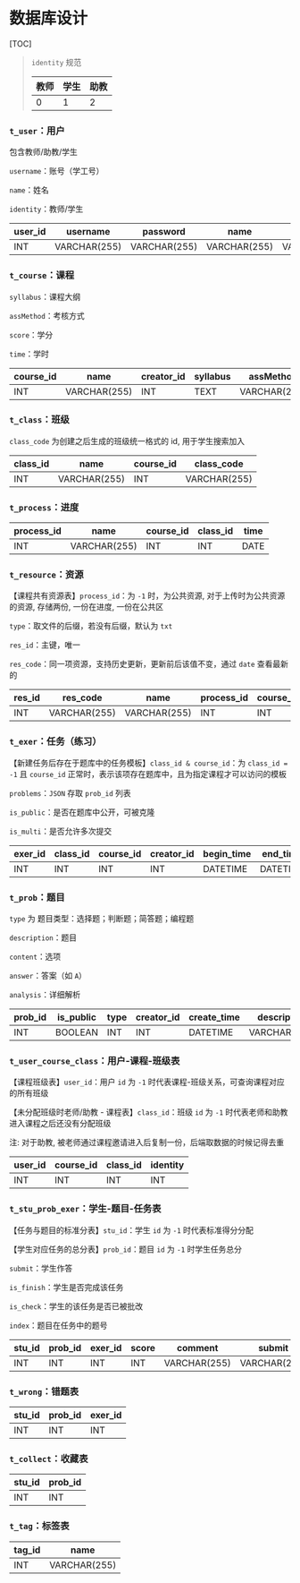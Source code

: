 # 数据库设计

[TOC]

> `identity` 规范
>
> | 教师 | 学生 | 助教 |
> | ---- | ---- | ---- |
> | 0    | 1    | 2    |

### `t_user`：用户

包含教师/助教/学生

`username`：账号（学工号）

`name`：姓名

`identity`：教师/学生

| user_id | username     | password     | name         | mail         | birthday | identity |
| ------- | ------------ | ------------ | ------------ | ------------ | -------- | -------- |
| INT     | VARCHAR(255) | VARCHAR(255) | VARCHAR(255) | VARCHAR(255) | DATE     | INT      |

### `t_course`：课程

`syllabus`：课程大纲

`assMethod`：考核方式

`score`：学分

`time`：学时

| course_id | name         | creator_id | syllabus | assMethod    | score | time |
| --------- | ------------ | ---------- | -------- | ------------ | ----- | ---- |
| INT       | VARCHAR(255) | INT        | TEXT     | VARCHAR(255) | FLOAT | INT  |

### `t_class`：班级

`class_code` 为创建之后生成的班级统一格式的 id, 用于学生搜索加入

| class_id | name         | course_id | class_code   |
| -------- | ------------ | --------- | ------------ |
| INT      | VARCHAR(255) | INT       | VARCHAR(255) |

### `t_process`：进度

| process_id | name         | course_id | class_id | time |
| ---------- | ------------ | --------- |-------- | ---- |
| INT        | VARCHAR(255) | INT       | INT | DATE |

### `t_resource`：资源

【课程共有资源表】`process_id`：为 `-1` 时，为公共资源, 对于上传时为公共资源的资源, 存储两份, 一份在进度, 一份在公共区

`type`：取文件的后缀，若没有后缀，默认为 `txt`

`res_id`：主键，唯一

`res_code`：同一项资源，支持历史更新，更新前后该值不变，通过 `date` 查看最新的

|res_id| res_code | name | process_id| course_id |class_id| type | url | date | tags |
|---| ------ | --- |---------- |---| ---- |---| ---- |---|---|
|INT| VARCHAR(255) | VARCHAR(255) | INT |INT|INT| VARCHAR(255) | VARCHAR(255) | DATETIME | VARCHAR(255) |

### `t_exer`：任务（练习）

【新建任务后存在于题库中的任务模板】`class_id & course_id`：为 `class_id = -1` 且 `course_id` 正常时，表示该项存在题库中，且为指定课程才可以访问的模板

`problems`：`JSON` 存取 `prob_id` 列表

`is_public`：是否在题库中公开，可被克隆

`is_multi`：是否允许多次提交

| exer_id | class_id | course_id | creator_id | begin_time | end_time | is_public | name         | is_multi | score|
| ------- | -------- | --------- | ---------- | ---------- | -------- | --------- | ------------ | -------- |---|
| INT     | INT      | INT       | INT        | DATETIME   | DATETIME | BOOLEAN   | VARCHAR(255) | BOOLEAN  |INT|

### `t_prob`：题目

`type` 为 题目类型：选择题；判断题；简答题；编程题

`description`：题目

`content`：选项

`answer`：答案（如 `A`）

`analysis`：详细解析

| prob_id | is_public | type | creator_id | create_time | description | content | answer | analysis |
| ------- | --------- | ---- | ---------- | ----------- | ----------- | ------- | ------ | -------- |
| INT     | BOOLEAN   | INT  | INT | DATETIME | VARCHAR(255) | VARCHAR(255) | VARCHAR(255) | VARCHAR(255) |

### `t_user_course_class`：用户-课程-班级表

【课程班级表】`user_id`：用户 `id` 为 `-1` 时代表课程-班级关系，可查询课程对应的所有班级

【未分配班级时老师/助教 - 课程表】`class_id`：班级 `id` 为 `-1` 时代表老师和助教进入课程之后还没有分配班级

注: 对于助教, 被老师通过课程邀请进入后复制一份，后端取数据的时候记得去重	

| user_id | course_id | class_id | identity |
| ------- | --------- | -------- | -------- |
| INT     | INT       | INT      | INT      |

### `t_stu_prob_exer`：学生-题目-任务表

【任务与题目的标准分表】`stu_id`：学生 `id` 为 `-1` 时代表标准得分分配

【学生对应任务的总分表】`prob_id`：题目 `id` 为 `-1` 时学生任务总分

`submit`：学生作答

`is_finish`：学生是否完成该任务

`is_check`：学生的该任务是否已被批改

`index`：题目在任务中的题号

| stu_id | prob_id | exer_id | score | comment      | submit       | is_finish | is_check | idx  |
| ------ | ------- | ------- | ----- | ------------ | ------------ | --------- | -------- | ---- |
| INT    | INT     | INT     | INT   | VARCHAR(255) | VARCHAR(255) | BOOLEAN   | BOOLEAN  | INT  |

### `t_wrong`：错题表

| stu_id | prob_id |exer_id|
| ------ | ------- |---|
| INT    | INT     |INT|

### `t_collect`：收藏表

| stu_id | prob_id |
| ------ | ------- |
| INT    | INT     |

### `t_tag`：标签表

| tag_id | name         |
| ------ | ------------ |
| INT    | VARCHAR(255) |

